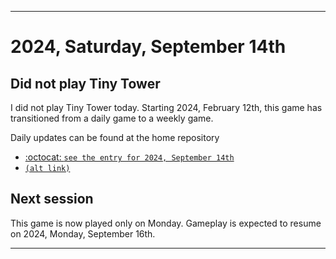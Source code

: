 
***

# 2024, Saturday, September 14th

## Did not play Tiny Tower

<!-- TODO: For each weekly entry, make sure the date is correct. The day of the week should be modified in 4 places !-->

I did not play Tiny Tower today. Starting 2024, February 12th, this game has transitioned from a daily game to a weekly game.

Daily updates can be found at the home repository

- [:octocat: `see the entry for 2024, September 14th`](https://github.com/seanpm2001/SeansLifeArchive_Images_TinyTower/tree/master/tiny%20tower/2024/09_September/14/) 
- [`(alt link)`](/tiny%20tower/2024/09_September/14/)

## Next session

This game is now played only on Monday. Gameplay is expected to resume on 2024, Monday, September 16th.

***
